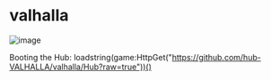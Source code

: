 # valhalla
![image](https://user-images.githubusercontent.com/132168937/235324076-8efb07a9-6db3-4c3f-bd38-d27114046652.png)

Booting the Hub: loadstring(game:HttpGet("https://github.com/hub-VALHALLA/valhalla/Hub?raw=true"))()
